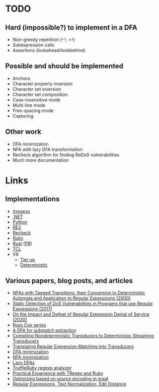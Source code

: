 # TODO

## Hard (impossible?) to implement in a DFA

* Non-greedy repetition (`*?`, `+?`)
* Subexpression calls
* Assertions (lookahead/lookbehind)

## Possible and should be implemented

* Anchors
* Character property inversion
* Character set inversion
* Character set composition
* Case-insensitive mode
* Multi-line mode
* Free-spacing mode
* Capturing

## Other work

* DFA minimization
* NFA with lazy DFA transformation
* Recheck algorithm for finding ReDoS vulnerabilities
* Much more documentation

# Links

## Implementations

* [Irregexp](https://blog.chromium.org/2009/02/irregexp-google-chromes-new-regexp.html)
* [.NET](https://docs.microsoft.com/en-us/dotnet/standard/base-types/details-of-regular-expression-behavior)
* [Python](https://github.com/python/cpython/blob/main/Lib/re/__init__.py)
* [RE2](https://github.com/google/re2)
* [Recheck](https://makenowjust-labs.github.io/recheck/docs/internals/background/)
* [Ruby](https://github.com/k-takata/Onigmo)
* [Rust](https://github.com/rust-lang/regex) ([PR](https://github.com/rust-lang/regex/pull/164))
* [TCL](https://github.com/garyhouston/hsrex)
* V8
  * [Tier up](https://v8.dev/blog/regexp-tier-up)
  * [Deterministic](https://v8.dev/blog/non-backtracking-regexp)

## Various papers, blog posts, and articles

* [NFAs with Tagged Transitions, their Conversion to Deterministic Automata and Application to Regular Expressions (2000)](https://laurikari.net/ville/spire2000-tnfa.pdf)
* [Static Detection of DoS Vulnerabilities in Programs that use Regular Expressions (2017)](https://arxiv.org/abs/1701.04045)
* [On the Impact and Defeat of Regular Expression Denial of Service (2020)](https://vtechworks.lib.vt.edu/handle/10919/98593)
* [Russ Cox series](https://swtch.com/~rsc/regexp/regexp1.html)
* [A DFA for submatch extraction](https://nitely.github.io/assets/jan_2020_dfa_submatches_extraction.pdf)
* [Compiling Nondeterministic Transducers to Deterministic Streaming Transducers](https://di.ku.dk/kmc/documents/ghrst2016-0-paper.pdf)
* [Translating Regular Expression Matching into Transducers](https://ieeexplore.ieee.org/document/5715276)
* [DFA minimization](https://en.wikipedia.org/wiki/DFA_minimization)
* [NFA minimization](https://www.researchgate.net/publication/3045459_On_the_State_Minimization_of_Nondeterministic_Finite_Automata)
* [Lazy DFAs](http://wwwmayr.informatik.tu-muenchen.de/lehre/2014WS/afs/2014-11-14.pdf)
* [TruffleRuby regexp analyzer](https://github.com/Shopify/truffleruby-utils/tree/master/regexp-analyzer)
* [Practical Experience with TRegex and Ruby](https://www.youtube.com/watch?v=0a73au-sbTM)
* [Optimizing based on source encoding in graal](https://github.com/oracle/graal/pull/3806)
* [Regular Expressions, Text Normalization, Edit Distance](https://web.stanford.edu/~jurafsky/slp3/2.pdf)
